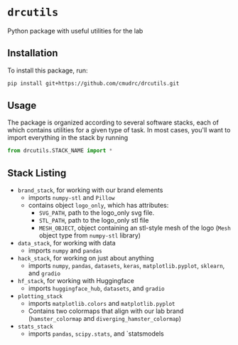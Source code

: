 # `drcutils`
Python package with useful utilities for the lab

## Installation
To install this package, run:
```bash
pip install git+https://github.com/cmudrc/drcutils.git
```

## Usage
The package is organized according to several software stacks, each of which contains utilities for a given type of task. In most cases, you'll want to import everything in the stack by running
```python
from drcutils.STACK_NAME import *
```

## Stack Listing
- `brand_stack`, for working with our brand elements
  - imports `numpy-stl` and `Pillow`
  - contains object `logo_only`, which has attributes:
    - `SVG_PATH`, path to the logo_only svg file.
    - `STL_PATH`, path to the logo_only stl file
    - `MESH_OBJECT`, object containing an stl-style mesh of the logo (`Mesh` object type from `numpy-stl` library)
- `data_stack`, for working with data
  - imports `numpy` and `pandas`
- `hack_stack`, for working on just about anything
  - imports `numpy`, `pandas`, `datasets`, `keras`, `matplotlib.pyplot`, `sklearn`, and `gradio`
- `hf_stack`, for working with Huggingface
  - imports `huggingface_hub`, `datasets`, and `gradio`
- `plotting_stack`
  - imports `matplotlib.colors` and `matplotlib.pyplot`
  - Contains two colormaps that align with our lab brand (`hamster_colormap` and `diverging_hamster_colormap`)
- `stats_stack`
  - imports `pandas`, `scipy.stats`, and `statsmodels
